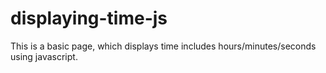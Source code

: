 # displaying-time-js
This is a basic page, which displays time includes hours/minutes/seconds using javascript.
